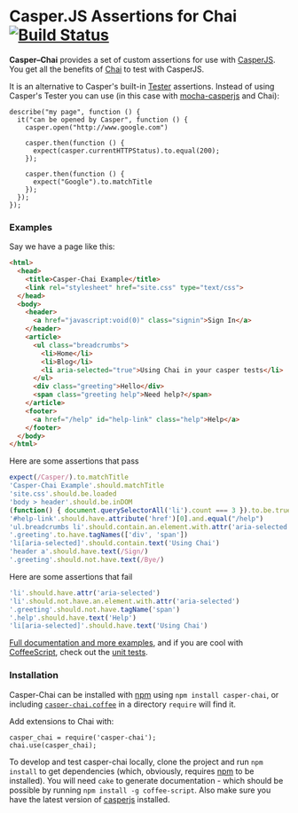 # Casper.JS Assertions for Chai [![Build Status](https://secure.travis-ci.org/brianmhunt/casper-chai.png?branch=master)](https://travis-ci.org/brianmhunt/casper-chai)

**Casper–Chai** provides a set of custom assertions for use with [CasperJS][].
You get all the benefits of [Chai][] to test with CasperJS.

It is an alternative to Casper's built-in [Tester][] assertions.  Instead of using
Casper's Tester you can use (in this case with [mocha-casperjs][] and Chai):

    describe("my page", function () {
      it("can be opened by Casper", function () {
        casper.open("http://www.google.com")

        casper.then(function () {
          expect(casper.currentHTTPStatus).to.equal(200);
        });

        casper.then(function () {
          expect("Google").to.matchTitle
        });
      });
    });

### Examples

Say we have a page like this:

````html
<html>
  <head>
    <title>Casper-Chai Example</title>
    <link rel="stylesheet" href="site.css" type="text/css">
  </head>
  <body>
    <header>
      <a href="javascript:void(0)" class="signin">Sign In</a>
    </header>
    <article>
      <ul class="breadcrumbs">
        <li>Home</li>
        <li>Blog</li>
        <li aria-selected="true">Using Chai in your casper tests</li>
      </ul>
      <div class="greeting">Hello</div>
      <span class="greeting help">Need help?</span>
    </article>
    <footer>
      <a href="/help" id="help-link" class="help">Help</a>
    </footer>
  </body>
</html>
````

Here are some assertions that pass

````javascript
expect(/Casper/).to.matchTitle
'Casper-Chai Example'.should.matchTitle
'site.css'.should.be.loaded
'body > header'.should.be.inDOM
(function() { document.querySelectorAll('li').count === 3 }).to.be.trueOnRemote
'#help-link'.should.have.attribute('href')[0].and.equal("/help")
'ul.breadcrumbs li'.should.contain.an.element.with.attr('aria-selected')
'.greeting'.to.have.tagNames(['div', 'span'])
'li[aria-selected]'.should.contain.text('Using Chai')
'header a'.should.have.text(/Sign/)
'.greeting'.should.not.have.text(/Bye/)
````

Here are some assertions that fail

````javascript
'li'.should.have.attr('aria-selected')
'li'.should.not.have.an.element.with.attr('aria-selected')
'.greeting'.should.not.have.tagName('span')
'.help'.should.have.text('Help')
'li[aria-selected]'.should.have.text('Using Chai')
````

[Full documentation and more examples](https://github.com/brianmhunt/casper-chai/blob/master/docs/casper-chai.md), and if you are cool with
[CoffeeScript](http://coffeescript.org/), check out the [unit
tests](https://github.com/brianmhunt/casper-chai/blob/master/test/common.coffee).


### Installation

Casper-Chai can be installed with [npm][] using `npm install casper-chai`, or
including
[`casper-chai.coffee`](https://raw.github.com/brianmhunt/casper-chai/master/lib/casper-chai.coffee)
in a directory `require` will find it.

Add extensions to Chai with:

    casper_chai = require('casper-chai');
    chai.use(casper_chai);

To develop and test casper-chai locally, clone the project and run `npm install` to get dependencies
(which, obviously, requires [npm][] to be installed). You will need `cake` to generate documentation - which should be possible by running `npm install -g coffee-script`. Also make sure you have the latest version of [casperjs][] installed.

[CasperJS]: http://casperjs.org/
[Chai]: http://chaijs.com/
[Mocha]: http://visionmedia.github.com/mocha/
[mocha-casperjs]: http://github.com/nathanboktae/mocha-casperjs
[npm]: https://npmjs.org/
[Tester]: http://casperjs.org/api.html#tester

